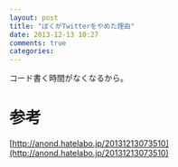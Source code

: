 ```yaml
---
layout: post
title: "ぼくがTwitterをやめた理由"
date: 2013-12-13 10:27
comments: true
categories:
---
```


コード書く時間がなくなるから。


# 参考

[http://anond.hatelabo.jp/20131213073510](http://anond.hatelabo.jp/20131213073510)